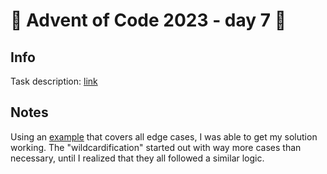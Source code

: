 # 🎄 Advent of Code 2023 - day 7 🎄

## Info

Task description: [link](https://adventofcode.com/2023/day/7)

## Notes

Using an [example](https://www.reddit.com/r/adventofcode/comments/18cr4xr/2023_day_7_better_example_input_not_a_spoiler/) that covers all edge cases, I was able to get my solution working. The "wildcardification" started out with way more cases than necessary, until I realized that they all followed a similar logic.